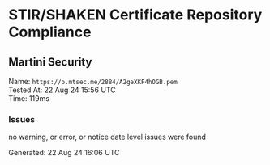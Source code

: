 # STIR/SHAKEN Certificate Repository Compliance

## Martini Security

Name: `https://p.mtsec.me/2884/A2geXKF4hOGB.pem`\
Tested At: 22 Aug 24 15:56 UTC\
Time: 119ms

### Issues

no warning, or error, or notice date level issues were found

Generated: 22 Aug 24 16:06 UTC